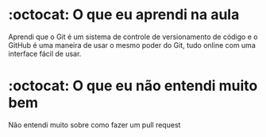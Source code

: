 # :octocat: O que eu aprendi na aula

Aprendi que o Git é um sistema de controle de versionamento de código e o GitHub é uma maneira de usar o mesmo poder do Git, tudo online com uma interface fácil de usar.

# :octocat: O que eu não entendi muito bem

Não entendi muito sobre como fazer um pull request